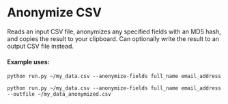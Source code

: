 # Anonymize CSV

Reads an input CSV file, anonymizes any specified fields with an MD5 hash, and copies the result to your clipboard. Can optionally write the result to an output CSV file instead.


#### Example uses:
```
python run.py ~/my_data.csv --anonymize-fields full_name email_address
```

```
python run.py ~/my_data.csv --anonymize-fields full_name email_address --outfile ~/my_data_anonymized.csv
```
